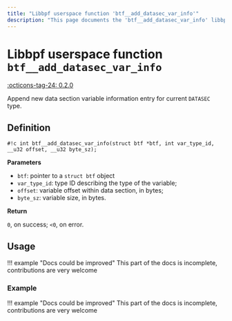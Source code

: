 ```yaml
---
title: "Libbpf userspace function 'btf__add_datasec_var_info'"
description: "This page documents the 'btf__add_datasec_var_info' libbpf userspace function, including its definition, usage, and examples."
---
```

# Libbpf userspace function `btf__add_datasec_var_info`

<!-- [LIBBPF_TAG] -->
[:octicons-tag-24: 0.2.0](https://github.com/libbpf/libbpf/releases/tag/v0.2.0)
<!-- [/LIBBPF_TAG] -->

Append new data section variable information entry for current `DATASEC` type.

## Definition

`#!c int btf__add_datasec_var_info(struct btf *btf, int var_type_id, __u32 offset, __u32 byte_sz);`

**Parameters**

- `btf`: pointer to a `struct btf` object
- `var_type_id`: type ID describing the type of the variable;
- `offset`: variable offset within data section, in bytes;
- `byte_sz`: variable size, in bytes.

**Return**

`0`, on success; `<0`, on error.

## Usage

!!! example "Docs could be improved"
    This part of the docs is incomplete, contributions are very welcome

### Example

!!! example "Docs could be improved"
    This part of the docs is incomplete, contributions are very welcome
